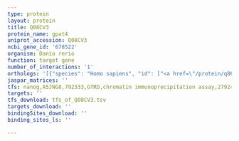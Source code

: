 ```yaml
---
type: protein
layout: protein
title: Q08CV3
protein_name: gpat4
uniprot_accession: Q08CV3
ncbi_gene_id: '678522'
organism: Danio rerio
function: target gene
number_of_interactions: '1'
orthologs: '[{"species": "Homo sapiens", "id": ["<a href=\"/protein/q86ul3\">Q86UL3</a>"]}, {"species": "Mus musculus", "id": ["<a href=\"/protein/q8k2c8\">Q8K2C8</a>"]}, {"species": "Rattus norvegicus", "id": ["<a href=\"/protein/q0zfs7\">Q0ZFS7</a>"]}, {"species": "Drosophila melanogaster", "id": ["Q9W1B5"]}, {"species": "Caenorhabditis elegans", "id": ["<a href=\"/protein/q21812\">Q21812</a>"]}]'
jaspar_matrices: ''
tfs: nanog,A5JNG8,792333,GTRD,chromatin immunoprecipitation assay,27924024%5Buid%5D,No
targets: ''
tfs_download: tfs_of_Q08CV3.tsv
targets_download: ''
bindingSites_download: ''
binding_sites_ls: ''

---
```

